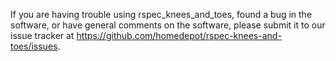 If you are having trouble using rspec_knees_and_toes, found a bug in the software, or have general comments on the software, please submit it to our issue tracker at https://github.com/homedepot/rspec-knees-and-toes/issues.
